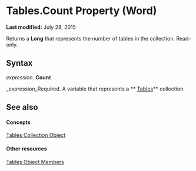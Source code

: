 
# Tables.Count Property (Word)

 **Last modified:** July 28, 2015

Returns a  **Long** that represents the number of tables in the collection. Read-only.

## Syntax

 _expression_. **Count**

 _expression_Required. A variable that represents a  ** [Tables](068a3d0f-0b19-3927-cb0a-7fb0d0fd8e52.md)** collection.


## See also


#### Concepts


 [Tables Collection Object](068a3d0f-0b19-3927-cb0a-7fb0d0fd8e52.md)
#### Other resources


 [Tables Object Members](8bde1cd9-9175-d49c-52e4-fa4e59ec8c13.md)

